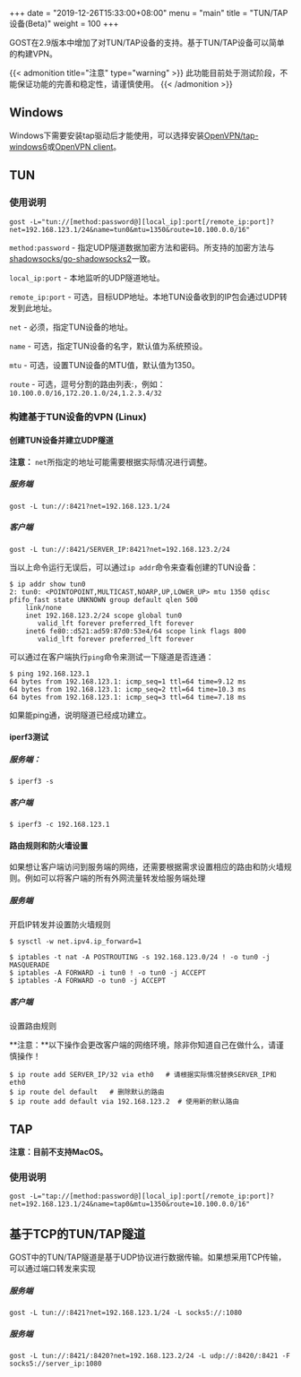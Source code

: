 +++
date = "2019-12-26T15:33:00+08:00"
menu = "main"
title = "TUN/TAP设备(Beta)"
weight = 100
+++

GOST在2.9版本中增加了对TUN/TAP设备的支持。基于TUN/TAP设备可以简单的构建VPN。

{{< admonition title="注意" type="warning" >}} 
此功能目前处于测试阶段，不能保证功能的完善和稳定性，请谨慎使用。
{{< /admonition >}}


## Windows

Windows下需要安装tap驱动后才能使用，可以选择安装[OpenVPN/tap-windows6](https://github.com/OpenVPN/tap-windows6)或[OpenVPN client](https://github.com/OpenVPN/openvpn)。


## TUN

### 使用说明

```
gost -L="tun://[method:password@][local_ip]:port[/remote_ip:port]?net=192.168.123.1/24&name=tun0&mtu=1350&route=10.100.0.0/16"
```

`method:password` - 指定UDP隧道数据加密方法和密码。所支持的加密方法与[shadowsocks/go-shadowsocks2](https://github.com/shadowsocks/go-shadowsocks2)一致。

`local_ip:port` - 本地监听的UDP隧道地址。

`remote_ip:port` - 可选，目标UDP地址。本地TUN设备收到的IP包会通过UDP转发到此地址。

`net` - 必须，指定TUN设备的地址。

`name` - 可选，指定TUN设备的名字，默认值为系统预设。

`mtu` - 可选，设置TUN设备的MTU值，默认值为1350。

`route` - 可选，逗号分割的路由列表:，例如：`10.100.0.0/16,172.20.1.0/24,1.2.3.4/32`

### 构建基于TUN设备的VPN (Linux)

#### 创建TUN设备并建立UDP隧道

**注意：** `net`所指定的地址可能需要根据实际情况进行调整。

##### 服务端

```
gost -L tun://:8421?net=192.168.123.1/24
```

##### 客户端

```
gost -L tun://:8421/SERVER_IP:8421?net=192.168.123.2/24
```

当以上命令运行无误后，可以通过`ip addr`命令来查看创建的TUN设备：
```
$ ip addr show tun0
2: tun0: <POINTOPOINT,MULTICAST,NOARP,UP,LOWER_UP> mtu 1350 qdisc pfifo_fast state UNKNOWN group default qlen 500
    link/none 
    inet 192.168.123.2/24 scope global tun0
       valid_lft forever preferred_lft forever
    inet6 fe80::d521:ad59:87d0:53e4/64 scope link flags 800 
       valid_lft forever preferred_lft forever
```

可以通过在客户端执行`ping`命令来测试一下隧道是否连通：
```
$ ping 192.168.123.1
64 bytes from 192.168.123.1: icmp_seq=1 ttl=64 time=9.12 ms
64 bytes from 192.168.123.1: icmp_seq=2 ttl=64 time=10.3 ms
64 bytes from 192.168.123.1: icmp_seq=3 ttl=64 time=7.18 ms
```

如果能ping通，说明隧道已经成功建立。


#### iperf3测试

##### 服务端：

```
$ iperf3 -s
```

##### 客户端

```
$ iperf3 -c 192.168.123.1
```

#### 路由规则和防火墙设置

如果想让客户端访问到服务端的网络，还需要根据需求设置相应的路由和防火墙规则。例如可以将客户端的所有外网流量转发给服务端处理

##### 服务端

开启IP转发并设置防火墙规则

```
$ sysctl -w net.ipv4.ip_forward=1

$ iptables -t nat -A POSTROUTING -s 192.168.123.0/24 ! -o tun0 -j MASQUERADE
$ iptables -A FORWARD -i tun0 ! -o tun0 -j ACCEPT
$ iptables -A FORWARD -o tun0 -j ACCEPT
```

##### 客户端

设置路由规则

**注意：**以下操作会更改客户端的网络环境，除非你知道自己在做什么，请谨慎操作！

```
$ ip route add SERVER_IP/32 via eth0   # 请根据实际情况替换SERVER_IP和eth0
$ ip route del default   # 删除默认的路由
$ ip route add default via 192.168.123.2  # 使用新的默认路由
```

## TAP

**注意：目前不支持MacOS。** 

### 使用说明

```
gost -L="tap://[method:password@][local_ip]:port[/remote_ip:port]?net=192.168.123.1/24&name=tap0&mtu=1350&route=10.100.0.0/16"
```

## 基于TCP的TUN/TAP隧道

GOST中的TUN/TAP隧道是基于UDP协议进行数据传输。如果想采用TCP传输，可以通过端口转发来实现

##### 服务端

```
gost -L tun://:8421?net=192.168.123.1/24 -L socks5://:1080
```

##### 服务端

```
gost -L tun://:8421/:8420?net=192.168.123.2/24 -L udp://:8420/:8421 -F socks5://server_ip:1080
```